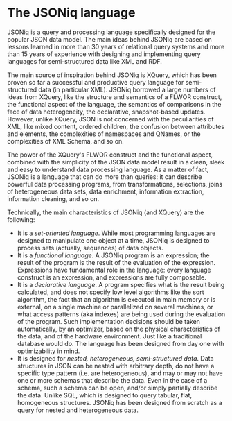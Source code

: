 # The JSONiq language

JSONiq is a query and processing language specifically designed for the popular JSON data model. The main ideas behind JSONiq are based on lessons learned in more than 30 years of relational query systems and more than 15 years of experience with designing and implementing query languages for semi-structured data like XML and RDF.

The main source of inspiration behind JSONiq is XQuery, which has been proven so far a successful and productive query language for semi-structured data (in particular XML). JSONiq borrowed a large numbers of ideas from XQuery, like the structure and semantics of a FLWOR construct, the functional aspect of the language, the semantics of comparisons in the face of data heterogeneity, the declarative, snapshot-based updates. However, unlike XQuery, JSON is not concerned with the peculiarities of XML, like mixed content, ordered children, the confusion between attributes and elements, the complexities of namespaces and QNames, or the complexities of XML Schema, and so on.

The power of the XQuery's FLWOR construct and the functional aspect, combined with the simplicity of the JSON data model result in a clean, sleek and easy to understand data processing language. As a matter of fact, JSONiq is a language that can do more than queries: it can describe powerful data processing programs, from transformations, selections, joins of heterogeneous data sets, data enrichment, information extraction, information cleaning, and so on.

Technically, the main characteristics of JSONiq (and XQuery) are the following:

* It is a _set-oriented language_. While most programming languages are designed to manipulate one object at a time, JSONiq is designed to process sets (actually, sequences) of data objects.
* It is a _functional language_. A JSONiq program is an expression; the result of the program is the result of the evaluation of the expression. Expressions have fundamental role in the language: every language construct is an expression, and expressions are fully composable.
* It is a _declarative language_. A program specifies what is the result being calculated, and does not specify low level algorithms like the sort algorithm, the fact that an algorithm is executed in main memory or is external, on a single machine or parallelized on several machines, or what access patterns (aka indexes) are being used during the evaluation of the program. Such implementation decisions should be taken automatically, by an optimizer, based on the physical characteristics of the data, and of the hardware environment. Just like a traditional database would do. The language has been designed from day one with optimizability in mind.
* It is designed for _nested, heterogeneous, semi-structured data_. Data structures in JSON can be nested with arbitrary depth, do not have a specific type pattern (i.e. are heterogeneous), and may or may not have one or more schemas that describe the data. Even in the case of a schema, such a schema can be open, and/or simply partially describe the data. Unlike SQL, which is designed to query tabular, flat, homogeneous structures. JSONiq has been designed from scratch as a query for nested and heterogeneous data.
